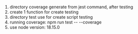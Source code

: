 1. directory coverage generate from jest command, after testing
2. create 1 function for create testing
3. directory test use for create script testing
4. running coverage: npm run test -- --coverage
5. use node version: 18.15.0
